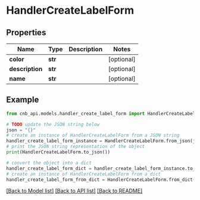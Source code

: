# HandlerCreateLabelForm


## Properties

Name | Type | Description | Notes
------------ | ------------- | ------------- | -------------
**color** | **str** |  | [optional] 
**description** | **str** |  | [optional] 
**name** | **str** |  | [optional] 

## Example

```python
from cnb_api.models.handler_create_label_form import HandlerCreateLabelForm

# TODO update the JSON string below
json = "{}"
# create an instance of HandlerCreateLabelForm from a JSON string
handler_create_label_form_instance = HandlerCreateLabelForm.from_json(json)
# print the JSON string representation of the object
print(HandlerCreateLabelForm.to_json())

# convert the object into a dict
handler_create_label_form_dict = handler_create_label_form_instance.to_dict()
# create an instance of HandlerCreateLabelForm from a dict
handler_create_label_form_from_dict = HandlerCreateLabelForm.from_dict(handler_create_label_form_dict)
```
[[Back to Model list]](../README.md#documentation-for-models) [[Back to API list]](../README.md#documentation-for-api-endpoints) [[Back to README]](../README.md)


